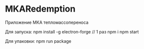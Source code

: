 # MKARedemption
Приложение МКА тепломассопереноса

Для запуска:
npm install -g electron-forge // 1 раз
npm i
npm start

Для упаковки:
npm run package
